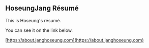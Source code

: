 ## HoseungJang Résumé

This is Hoseung's résumé.

You can see it on the link below.

[https://about.janghoseung.com](https://about.janghoseung.com)
